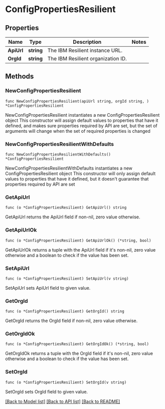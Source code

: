 # ConfigPropertiesResilient

## Properties

Name | Type | Description | Notes
------------ | ------------- | ------------- | -------------
**ApiUrl** | **string** | The IBM Resilient instance URL. | 
**OrgId** | **string** | The IBM Resilient organization ID. | 

## Methods

### NewConfigPropertiesResilient

`func NewConfigPropertiesResilient(apiUrl string, orgId string, ) *ConfigPropertiesResilient`

NewConfigPropertiesResilient instantiates a new ConfigPropertiesResilient object
This constructor will assign default values to properties that have it defined,
and makes sure properties required by API are set, but the set of arguments
will change when the set of required properties is changed

### NewConfigPropertiesResilientWithDefaults

`func NewConfigPropertiesResilientWithDefaults() *ConfigPropertiesResilient`

NewConfigPropertiesResilientWithDefaults instantiates a new ConfigPropertiesResilient object
This constructor will only assign default values to properties that have it defined,
but it doesn't guarantee that properties required by API are set

### GetApiUrl

`func (o *ConfigPropertiesResilient) GetApiUrl() string`

GetApiUrl returns the ApiUrl field if non-nil, zero value otherwise.

### GetApiUrlOk

`func (o *ConfigPropertiesResilient) GetApiUrlOk() (*string, bool)`

GetApiUrlOk returns a tuple with the ApiUrl field if it's non-nil, zero value otherwise
and a boolean to check if the value has been set.

### SetApiUrl

`func (o *ConfigPropertiesResilient) SetApiUrl(v string)`

SetApiUrl sets ApiUrl field to given value.


### GetOrgId

`func (o *ConfigPropertiesResilient) GetOrgId() string`

GetOrgId returns the OrgId field if non-nil, zero value otherwise.

### GetOrgIdOk

`func (o *ConfigPropertiesResilient) GetOrgIdOk() (*string, bool)`

GetOrgIdOk returns a tuple with the OrgId field if it's non-nil, zero value otherwise
and a boolean to check if the value has been set.

### SetOrgId

`func (o *ConfigPropertiesResilient) SetOrgId(v string)`

SetOrgId sets OrgId field to given value.



[[Back to Model list]](../README.md#documentation-for-models) [[Back to API list]](../README.md#documentation-for-api-endpoints) [[Back to README]](../README.md)



